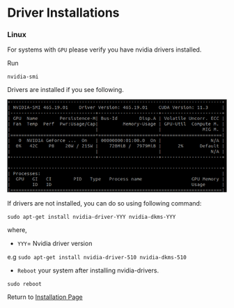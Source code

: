 # Driver Installations


### Linux

For systems with `GPU` please verify you have nvidia drivers installed.

Run

```
nvidia-smi
```
Drivers are installed if you see following.

![](../imgs/nvidia-drivers.png)

If drivers are not installed, you can do so using following command:

```
sudo apt-get install nvidia-driver-YYY nvidia-dkms-YYY
```
where,
- `YYY`= Nvidia driver version

e.g `sudo apt-get install nvidia-driver-510 nvidia-dkms-510`

- `Reboot` your system after installing nvidia-drivers.
```
sudo reboot
```


Return to [Installation Page](../../../README.md) 
